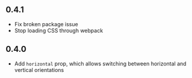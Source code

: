## 0.4.1

* Fix broken package issue
* Stop loading CSS through webpack

## 0.4.0

* Add `horizontal` prop, which allows switching between horizontal and vertical orientations
